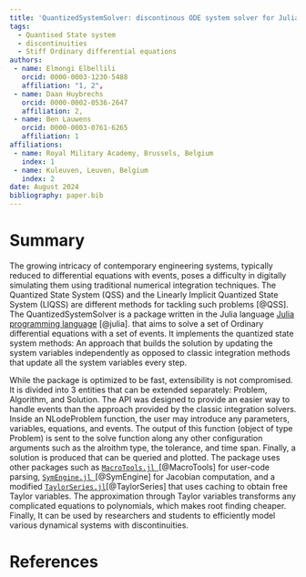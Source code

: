 ```yaml
---
title: 'QuantizedSystemSolver: discontinous ODE system solver for Julia.'
tags:
  - Quantised State system
  - discontinuities
  - Stiff Ordinary differential equations
authors:
 - name: Elmongi Elbellili
   orcid: 0000-0003-1230-5488
   affiliation: "1, 2",
 - name: Daan Huybrechs
   orcid: 0000-0002-0536-2647
   affiliation: 2,
 - name: Ben Lauwens
   orcid: 0000-0003-0761-6265
   affiliation: 1
affiliations:
 - name: Royal Military Academy, Brussels, Belgium
   index: 1
 - name: Kuleuven, Leuven, Belgium
   index: 2
date: August 2024
bibliography: paper.bib
---
```


# Summary

The growing intricacy of contemporary engineering systems, typically reduced to differential equations with events, poses a difficulty in digitally simulating them using traditional numerical integration techniques. The Quantized State System (QSS) and the Linearly Implicit Quantized State System (LIQSS) are different methods for tackling such problems [@QSS]. The QuantizedSystemSolver is a package written in the Julia language [Julia programming language](https://julialang.org) [@julia]. that aims to solve a set of Ordinary differential equations with a set of events. It implements the quantized state system methods: An approach that builds the solution by updating the system variables independently as opposed to classic integration methods that update all the system variables every step.

While the package is optimized to be fast, extensibility is not compromised. It is divided into 3 entities that can be extended separately: Problem, Algorithm, and Solution. The API was designed to provide an easier way to handle events than the approach provided by the classic integration solvers. Inside an NLodeProblem function, the user may introduce any parameters, variables, equations, and events. The output of this function (object of type Problem) is sent to the solve function along any other configuration arguments such as the alroithm type, the tolerance, and time span. Finally, a solution is produced that can be queried and plotted. The package uses other packages such as  [`MacroTools.jl `]( https://github.com/FluxML/MacroTools.jl)[@MacroTools] for user-code parsing, [`SymEngine.jl `]( https://github.com/symengine/SymEngine.jl)[@SymEngine]  for Jacobian computation, and a modified [`TaylorSeries.jl`](https://github.com/JuliaDiff/TaylorSeries.jl/)[@TaylorSeries] that uses caching to obtain free Taylor variables. The approximation through Taylor variables transforms any complicated equations to polynomials, which makes root finding cheaper. Finally, It can be used by researchers and students to efficiently model various dynamical systems with discontinuities. 



# References
